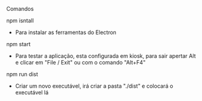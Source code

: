 Comandos

npm isntall
- Para instalar as ferramentas do Electron

npm start
- Para testar a aplicação, esta configurada em kiosk, para sair apertar Alt e clicar em "File / Exit" ou com o comando "Alt+F4"

npm run dist
- Criar um novo executável, irá criar a pasta "./dist" e colocará o executável lá